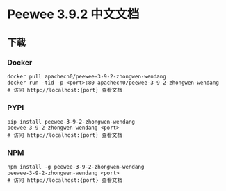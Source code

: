 # Peewee 3.9.2 中文文档

## 下载

### Docker

```
docker pull apachecn0/peewee-3-9-2-zhongwen-wendang
docker run -tid -p <port>:80 apachecn0/peewee-3-9-2-zhongwen-wendang
# 访问 http://localhost:{port} 查看文档
```

### PYPI

```
pip install peewee-3-9-2-zhongwen-wendang
peewee-3-9-2-zhongwen-wendang <port>
# 访问 http://localhost:{port} 查看文档
```

### NPM

```
npm install -g peewee-3-9-2-zhongwen-wendang
peewee-3-9-2-zhongwen-wendang <port>
# 访问 http://localhost:{port} 查看文档
```